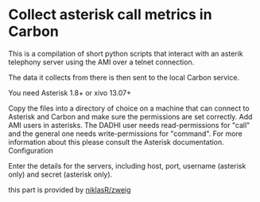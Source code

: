 # Collect asterisk call metrics in Carbon

This is a compilation of short python scripts that interact with an asterik telephony server using the AMI over a telnet connection.

The data it collects from there is then sent to the local Carbon service.

You need Asterisk 1.8+ or xivo 13.07+

Copy the files into a directory of choice on a machine that can connect to Asterisk and Carbon and make sure the permissions are set correctly. Add AMI users in asterisks. The DADHI user needs read-permissions for "call" and the general one needs write-permissions for "command". For more information about this please consult the Asterisk documentation.
Configuration

Enter the details for the servers, including host, port, username (asterisk only) and secret (asterisk only).

this part is provided by [niklasR/zweig](https://github.com/niklasR/zweig)
